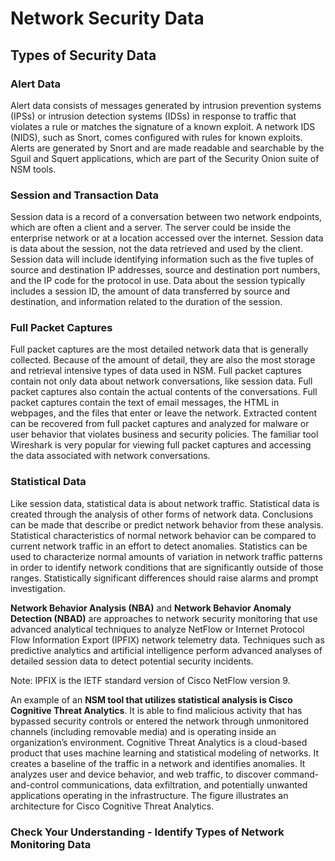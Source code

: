 # Network Security Data

## Types of Security Data

### Alert Data

Alert data consists of messages generated by intrusion prevention systems (IPSs) or intrusion detection systems (IDSs) in response to traffic that violates a rule or matches the signature of a known exploit. A network IDS (NIDS), such as Snort, comes configured with rules for known exploits. Alerts are generated by Snort and are made readable and searchable by the Sguil and Squert applications, which are part of the Security Onion suite of NSM tools.

### Session and Transaction Data

Session data is a record of a conversation between two network endpoints, which are often a client and a server. The server could be inside the enterprise network or at a location accessed over the internet. Session data is data about the session, not the data retrieved and used by the client. Session data will include identifying information such as the five tuples of source and destination IP addresses, source and destination port numbers, and the IP code for the protocol in use. Data about the session typically includes a session ID, the amount of data transferred by source and destination, and information related to the duration of the session.

### Full Packet Captures

Full packet captures are the most detailed network data that is generally collected. Because of the amount of detail, they are also the most storage and retrieval intensive types of data used in NSM. Full packet captures contain not only data about network conversations, like session data. Full packet captures also contain the actual contents of the conversations. Full packet captures contain the text of email messages, the HTML in webpages, and the files that enter or leave the network. Extracted content can be recovered from full packet captures and analyzed for malware or user behavior that violates business and security policies. The familiar tool Wireshark is very popular for viewing full packet captures and accessing the data associated with network conversations.

### Statistical Data

Like session data, statistical data is about network traffic. Statistical data is created through the analysis of other forms of network data. Conclusions can be made that describe or predict network behavior from these analysis. Statistical characteristics of normal network behavior can be compared to current network traffic in an effort to detect anomalies. Statistics can be used to characterize normal amounts of variation in network traffic patterns in order to identify network conditions that are significantly outside of those ranges. Statistically significant differences should raise alarms and prompt investigation.

**Network Behavior Analysis (NBA)** and **Network Behavior Anomaly Detection (NBAD)** are approaches to network security monitoring that use advanced analytical techniques to analyze NetFlow or Internet Protocol Flow Information Export (IPFIX) network telemetry data. Techniques such as predictive analytics and artificial intelligence perform advanced analyses of detailed session data to detect potential security incidents.

Note: IPFIX is the IETF standard version of Cisco NetFlow version 9.

An example of an **NSM tool that utilizes statistical analysis is Cisco Cognitive Threat Analytics**. It is able to find malicious activity that has bypassed security controls or entered the network through unmonitored channels (including removable media) and is operating inside an organization’s environment. Cognitive Threat Analytics is a cloud-based product that uses machine learning and statistical modeling of networks. It creates a baseline of the traffic in a network and identifies anomalies. It analyzes user and device behavior, and web traffic, to discover command-and-control communications, data exfiltration, and potentially unwanted applications operating in the infrastructure. The figure illustrates an architecture for Cisco Cognitive Threat Analytics.

### Check Your Understanding - Identify Types of Network Monitoring Data


